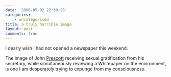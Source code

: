 ```yaml
---
date: '2006-05-02 22:30:26'
categories:
    - uncategorised
title: a truly horrible image
layout: post
comments: true
---
```


I dearly wish I had not opened a newspaper this weekend.

The image of John
[Prescott](http://news.bbc.co.uk/1/hi/uk_politics/4959164.stm) receiving
sexual gratification from his secretary, while simultaneously reviewing
a Whitepaper on the environment, is one I am desperately trying to
expunge from my consciousness.
